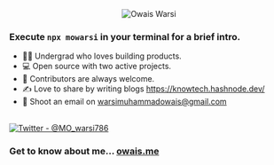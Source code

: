<div align="center">
  <img src="https://github.com/Muhammad-Owais-Warsi/Muhammad-Owais-Warsi/blob/main/KNOW-TECH.png" alt="Owais Warsi">
  
</div>


### Execute `npx mowarsi` in your terminal for a brief intro.

<div>
  <ul align="left">
    <li>👨‍🎓 Undergrad who loves building products.</li>
    <li>💻 Open source with two active projects.</li>
    <li>🤝 Contributors are always welcome.</li>
    <li>✍️ Love to share by writing blogs <a href="https://knowtech.hashnode.dev/">https://knowtech.hashnode.dev/</a></li>
    <li>📧 Shoot an email on <a href="mailto:warsimuhammadowais@gmail.com">warsimuhammadowais@gmail.com</a></li>
  </ul>
</div>
<br>

<div>
  <a href="https://x.com/MO_warsi786">
    <img src="https://img.shields.io/badge/Twitter-%40MO__warsi786-blue" alt="Twitter - @MO_warsi786">
  </a>
</div>

### Get to know about me... [owais.me](https://bento.me/owais-warsi)

